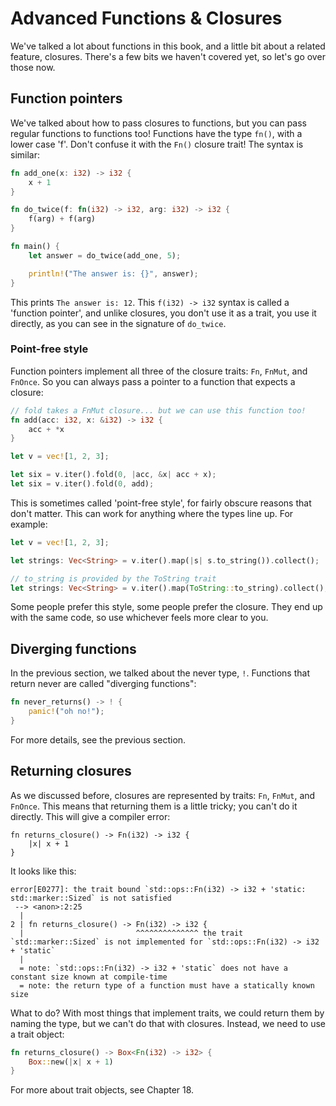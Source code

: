 # Advanced Functions & Closures

We've talked a lot about functions in this book, and a little bit about a
related feature, closures. There's a few bits we haven't covered yet, so let's
go over those now.

## Function pointers

We've talked about how to pass closures to functions, but you can pass regular
functions to functions too! Functions have the type `fn()`, with a lower case 'f'.
Don't confuse it with the `Fn()` closure trait! The syntax is similar:

```rust
fn add_one(x: i32) -> i32 {
    x + 1
}

fn do_twice(f: fn(i32) -> i32, arg: i32) -> i32 {
    f(arg) + f(arg)
}

fn main() {
    let answer = do_twice(add_one, 5);

    println!("The answer is: {}", answer);
}
```

This prints `The answer is: 12`. This `f(i32) -> i32` syntax is called
a 'function pointer', and unlike closures, you don't use it as a trait,
you use it directly, as you can see in the signature of `do_twice`.

### Point-free style

Function pointers implement all three of the closure traits: `Fn`, `FnMut`, and
`FnOnce`. So you can always pass a pointer to a function that expects a closure:

```rust
// fold takes a FnMut closure... but we can use this function too!
fn add(acc: i32, x: &i32) -> i32 {
    acc + *x
}

let v = vec![1, 2, 3];

let six = v.iter().fold(0, |acc, &x| acc + x);
let six = v.iter().fold(0, add);
```

This is sometimes called 'point-free style', for fairly obscure reasons
that don't matter. This can work for anything where the types line up.
For example:

```rust
let v = vec![1, 2, 3];

let strings: Vec<String> = v.iter().map(|s| s.to_string()).collect();

// to_string is provided by the ToString trait
let strings: Vec<String> = v.iter().map(ToString::to_string).collect();
```

Some people prefer this style, some people prefer the closure. They end up
with the same code, so use whichever feels more clear to you.

## Diverging functions

In the previous section, we talked about the never type, `!`. Functions
that return never are called "diverging functions":

```rust
fn never_returns() -> ! {
    panic!("oh no!");
}
```

For more details, see the previous section.

## Returning closures

As we discussed before, closures are represented by traits: `Fn`, `FnMut`, and `FnOnce`.
This means that returning them is a little tricky; you can't do it directly. This will
give a compiler error:

```rust,ignore
fn returns_closure() -> Fn(i32) -> i32 {
    |x| x + 1
}
```

It looks like this:

```text
error[E0277]: the trait bound `std::ops::Fn(i32) -> i32 + 'static: std::marker::Sized` is not satisfied
 --> <anon>:2:25
  |
2 | fn returns_closure() -> Fn(i32) -> i32 {
  |                         ^^^^^^^^^^^^^^ the trait `std::marker::Sized` is not implemented for `std::ops::Fn(i32) -> i32 + 'static`
  |
  = note: `std::ops::Fn(i32) -> i32 + 'static` does not have a constant size known at compile-time
  = note: the return type of a function must have a statically known size
```

What to do? With most things that implement traits, we could return them by naming
the type, but we can't do that with closures. Instead, we need to use a trait object:

```rust
fn returns_closure() -> Box<Fn(i32) -> i32> {
    Box::new(|x| x + 1)
}
```

For more about trait objects, see Chapter 18.